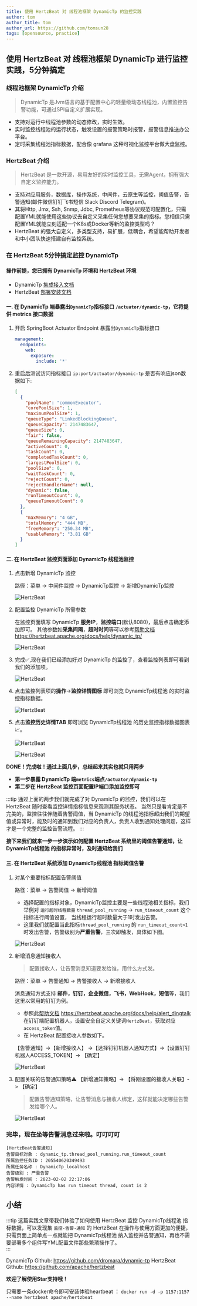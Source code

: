 ```yaml
---
title: 使用 HertzBeat 对 线程池框架 DynamicTp 的监控实践    
author: tom  
author_title: tom   
author_url: https://github.com/tomsun28  
tags: [opensource, practice]
---
```


## 使用 HertzBeat 对 线程池框架 DynamicTp 进行监控实践，5分钟搞定

### 线程池框架 DynamicTp 介绍

> DynamicTp 是Jvm语言的基于配置中心的轻量级动态线程池，内置监控告警功能，可通过SPI自定义扩展实现。

- 支持对运行中线程池参数的动态修改，实时生效。
- 实时监控线程池的运行状态，触发设置的报警策略时报警，报警信息推送办公平台。
- 定时采集线程池指标数据，配合像 grafana 这种可视化监控平台做大盘监控。

### HertzBeat 介绍

> HertzBeat 是一款开源，易用友好的实时监控工具，无需Agent，拥有强大自定义监控能力。

- 支持对应用服务，数据库，操作系统，中间件，云原生等监控，阈值告警，告警通知(邮件微信钉钉飞书短信 Slack Discord Telegram)。
- 其将Http, Jmx, Ssh, Snmp, Jdbc, Prometheus等协议规范可配置化，只需配置YML就能使用这些协议去自定义采集任何您想要采集的指标。您相信只需配置YML就能立刻适配一个K8s或Docker等新的监控类型吗？
- HertzBeat 的强大自定义，多类型支持，易扩展，低耦合，希望能帮助开发者和中小团队快速搭建自有监控系统。

### 在 HertzBeat 5分钟搞定监控 DynamicTp

#### 操作前提，您已拥有 DynamicTp 环境和 HertzBeat 环境

- DynamicTp [集成接入文档](https://dynamictp.cn/guide/use/quick-start.html)
- HertzBeat [部署安装文档](https://hertzbeat.apache.org/docs/start/docker-deploy)

#### 一. 在 DynamicTp 端暴露出`DynamicTp`指标接口 `/actuator/dynamic-tp`，它将提供 metrics 接口数据

1. 开启 SpringBoot Actuator Endpoint 暴露出`DynamicTp`指标接口

    ```yaml
    management:
      endpoints:
        web:
          exposure:
            include: '*'
    ```

2. 重启后测试访问指标接口 `ip:port/actuator/dynamic-tp` 是否有响应json数据如下:

    ```json
    [
      {
        "poolName": "commonExecutor",
        "corePoolSize": 1,
        "maximumPoolSize": 1,
        "queueType": "LinkedBlockingQueue",
        "queueCapacity": 2147483647,
        "queueSize": 0,
        "fair": false,
        "queueRemainingCapacity": 2147483647,
        "activeCount": 0,
        "taskCount": 0,
        "completedTaskCount": 0,
        "largestPoolSize": 0,
        "poolSize": 0,
        "waitTaskCount": 0,
        "rejectCount": 0,
        "rejectHandlerName": null,
        "dynamic": false,
        "runTimeoutCount": 0,
        "queueTimeoutCount": 0
      },
      {
        "maxMemory": "4 GB",
        "totalMemory": "444 MB",
        "freeMemory": "250.34 MB",
        "usableMemory": "3.81 GB"
      }
    ]
    ```

#### 二. 在 HertzBeat 监控页面添加 DynamicTp 线程池监控

1. 点击新增 DynamicTp 监控

    路径：菜单 -> 中间件监控 -> DynamicTp监控 -> 新增DynamicTp监控

    ![HertzBeat](/img/blog/monitor-dynamic-tp-1.png)

2. 配置监控 DynamicTp 所需参数

    在监控页面填写 DynamicTp **服务IP**，**监控端口**(默认8080)，最后点击确定添加即可。
    其他参数如**采集间隔**，**超时时间**等可以参考[帮助文档](https://hertzbeat.apache.org/docs/help/dynamic_tp/) <https://hertzbeat.apache.org/docs/help/dynamic_tp/>

    ![HertzBeat](/img/blog/monitor-dynamic-tp-2.png)

3. 完成✅,现在我们已经添加好对 DynamicTp 的监控了，查看监控列表即可看到我们的添加项。

    ![HertzBeat](/img/blog/monitor-dynamic-tp-1.png)

4. 点击监控列表项的**操作**->**监控详情图标** 即可浏览 DynamicTp线程池 的实时监控指标数据。

    ![HertzBeat](/img/blog/monitor-dynamic-tp-3.png)

5. 点击**监控历史详情TAB** 即可浏览 DynamicTp线程池 的历史监控指标数据图表📈。

    ![HertzBeat](/img/blog/monitor-dynamic-tp-4.png)

    ![HertzBeat](/img/blog/monitor-dynamic-tp-5.png)

**DONE！完成啦！通过上面几步，总结起来其实也就只用两步**  

- **第一步暴露 DynamicTp 端`metrics`端点`/actuator/dynamic-tp`**
- **第二步在 HertzBeat 监控页面配置IP端口添加监控即可**

:::tip
通过上面的两步我们就完成了对 DynamicTp 的监控，我们可以在 HertzBeat 随时查看监控详情指标信息来观测其服务状态。
当然只是看肯定是不完美的，监控往往伴随着告警阈值，当 DynamicTp 的线程池指标超出我们的期望值或异常时，能及时的通知到我们对应的负责人，负责人收到通知处理问题，这样才是一个完整的监控告警流程。
:::

**接下来我们就来一步一步演示如何配置 HertzBeat 系统里的阈值告警通知，让 DynamicTp线程池 的指标异常时，及时通知给我们**

#### 三. 在 HertzBeat 系统添加 DynamicTp线程池 指标阈值告警

1. 对某个重要指标配置告警阈值

    路径：菜单 -> 告警阈值 -> 新增阈值

   - 选择配置的指标对象，DynamicTp监控主要是一些线程池相关指标，我们举例对 `运行超时线程数量` `thread_pool_running` -> `run_timeout_count` 这个指标进行阈值设置， 当线程运行超时数量大于1时发出告警。
   - 这里我们就配置当此指标`thread_pool_running` 的 `run_timeout_count>1` 时发出告警，告警级别为**严重告警**，三次即触发，具体如下图。

    ![HertzBeat](/img/blog/monitor-dynamic-tp-6.png)

2. 新增消息通知接收人

    > 配置接收人，让告警消息知道要发给谁，用什么方式发。

    路径：菜单 -> 告警通知 -> 告警接收人 -> 新增接收人

    消息通知方式支持 **邮件，钉钉，企业微信，飞书，WebHook，短信**等，我们这里以常用的钉钉为例。

   - 参照此[帮助文档](https://hertzbeat.apache.org/docs/help/alert_dingtalk) <https://hertzbeat.apache.org/docs/help/alert_dingtalk> 在钉钉端配置机器人，设置安全自定义关键词`HertzBeat`，获取对应`access_token`值。
   - 在 HertzBeat 配置接收人参数如下。

    【告警通知】->【新增接收人】 ->【选择钉钉机器人通知方式】->【设置钉钉机器人ACCESS_TOKEN】-> 【确定】

    ![HertzBeat](/img/blog/alert-notice-1.png)

3. 配置关联的告警通知策略⚠️ 【新增通知策略】-> 【将刚设置的接收人关联】-> 【确定】

    > 配置告警通知策略，让告警消息与接收人绑定，这样就能决定哪些告警发给哪个人。

    ![HertzBeat](/img/blog/alert-notice-2.png)

### 完毕，现在坐等告警消息过来啦。叮叮叮叮

```text
[HertzBeat告警通知]
告警目标对象 : dynamic_tp.thread_pool_running.run_timeout_count
所属监控任务ID : 205540620349493
所属任务名称 : DynamicTp_localhost
告警级别 : 严重告警
告警触发时间 : 2023-02-02 22:17:06
内容详情 : DynamicTp has run timeout thread, count is 2
```

## 小结

:::tip
这篇实践文章带我们体验了如何使用 HertzBeat 监控 DynamicTp线程池 指标数据，可以发现集 `监控-告警-通知` 的 HertzBeat 在操作与使用方面更加的便捷，只需页面上简单点一点就能把 DynamicTp线程池 纳入监控并告警通知，再也不需要部署多个组件写YML配置文件那些繁琐操作了。  
:::

DynamicTp Github: <https://github.com/dromara/dynamic-tp>
HertzBeat Github: <https://github.com/apache/hertzbeat>

**欢迎了解使用Star支持哦！**

只需要一条docker命令即可安装体验heartbeat ：
`docker run -d -p 1157:1157 --name hertzbeat apache/hertzbeat`
